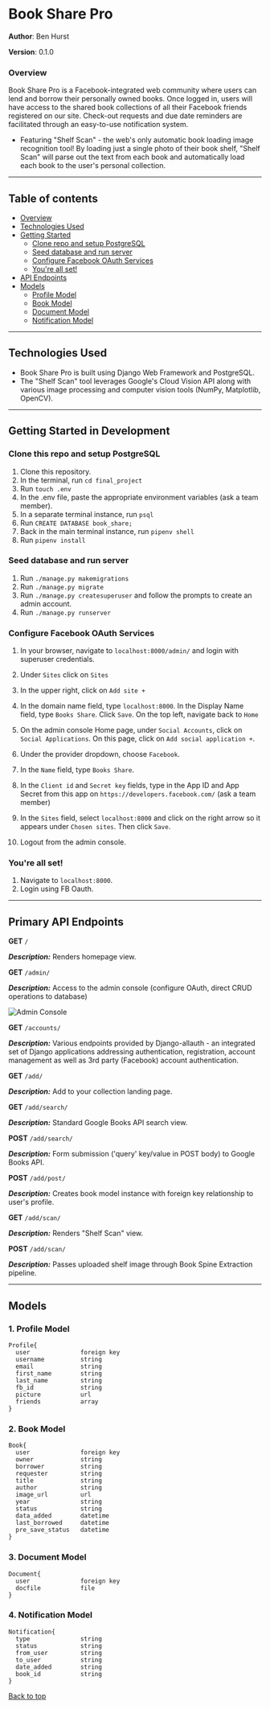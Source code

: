 <a id="top"></a>

# Book Share Pro



**Author**: Ben Hurst

**Version**: 0.1.0

<a id="overview"></a>

### Overview

Book Share Pro is a Facebook-integrated web community where users can lend and borrow their personally owned books. Once logged in, users will have access to the shared book collections of all their Facebook friends registered on our site. Check-out requests and due date reminders are facilitated through an easy-to-use notification system.
* Featuring "Shelf Scan" - the web's only automatic book loading image recognition tool! By loading just a single photo of their book shelf, "Shelf Scan" will parse out the text from each book and automatically load each book to the user's personal collection.

___

## Table of contents
* [Overview](#overview)
* [Technologies Used](#technologies)
* [Getting Started](#gettingStarted)
  * [Clone repo and setup PostgreSQL](#setup)
  * [Seed database and run server](#server)
  * [Configure Facebook OAuth Services](#oauth)
  * [You're all set!](#site)
* [API Endpoints](#endpoints)
* [Models](#models)
  * [Profile Model](#profile-model)
  * [Book Model](#book-model)
  * [Document Model](#document-model)
  * [Notification Model](#document-model)

___

<a id="technologies"></a>

## Technologies Used

* Book Share Pro is built using Django Web Framework and PostgreSQL. 
* The "Shelf Scan" tool leverages Google's Cloud Vision API along with various image processing and computer vision tools (NumPy, Matplotlib, OpenCV).

___
<a id="gettingStarted"></a>
## Getting Started in Development

<a id="setup"></a>
### Clone this repo and setup PostgreSQL

1. Clone this repository.
1. In the terminal, run ```cd final_project```
1. Run ```touch .env```
1. In the .env file, paste the appropriate environment variables (ask a team member).
1. In a separate terminal instance, run ```psql```
1. Run ```CREATE DATABASE book_share;```
1. Back in the main terminal instance, run ```pipenv shell```
1. Run ```pipenv install```

<a id="server"></a>
### Seed database and run server
1. Run ```./manage.py makemigrations```
1. Run ```./manage.py migrate```
1. Run ```./manage.py createsuperuser``` and follow the prompts to create an admin account.
1. Run ```./manage.py runserver```

<a id="oauth"></a>
### Configure Facebook OAuth Services
1. In your browser, navigate to ```localhost:8000/admin/``` and login with superuser credentials.
1. Under ```Sites``` click on ```Sites```
1. In the upper right, click on ```Add site +```
1. In the domain name field, type ```localhost:8000```. In the Display Name field, type ```Books Share```. Click ```Save```. On the top left, navigate back to ```Home```
1. On the admin console Home page, under ```Social Accounts```, click on ```Social Applications```. On this page, click on ```Add social application +```.
1. Under the provider dropdown, choose ```Facebook```.
1. In the ```Name``` field, type ```Books Share```.
1. In the ```Client id``` and ```Secret key``` fields, type in the App ID and App Secret from this app on ```https://developers.facebook.com/``` (ask a team member)

1. In the ```Sites``` field, select ```localhost:8000``` and click on the right arrow so it appears under ```Chosen sites```. Then click ```Save```.
1. Logout from the admin console.

<a id="site"></a>
### You're all set!
1. Navigate to ```localhost:8000```.
1. Login using FB Oauth.

___
<a id="endpoints"></a>
## Primary API Endpoints

**GET** `/`

***Description:*** Renders homepage view.

**GET** `/admin/`

***Description:*** Access to the admin console (configure OAuth, direct CRUD operations to database)

![Admin Console](/docs/admin_screenshot.png)

**GET** `/accounts/`

***Description:*** Various endpoints provided by Django-allauth - an integrated set of Django applications addressing authentication, registration, account management as well as 3rd party (Facebook) account authentication.

**GET** `/add/`

***Description:*** Add to your collection landing page.

**GET** `/add/search/`

***Description:*** Standard Google Books API search view.

**POST** `/add/search/`

***Description:*** Form submission ('query' key/value in POST body) to Google Books API.

**POST** `/add/post/`

***Description:*** Creates book model instance with foreign key relationship to user's profile.

**GET** `/add/scan/`

***Description:*** Renders "Shelf Scan" view.

**POST** `/add/scan/`

***Description:*** Passes uploaded shelf image through Book Spine Extraction pipeline.
___
<a id="models"></a>
## Models

<a id="profile-model"></a>

### 1. Profile Model
    Profile{
      user              foreign key
      username          string
      email             string
      first_name        string
      last_name         string
      fb_id             string
      picture           url
      friends           array
    }

<a id="book-model"></a>

### 2. Book Model

    Book{
      user	            foreign key
      owner             string
      borrower          string
      requester         string
      title             string
      author            string
      image_url         url
      year              string
      status            string
      data_added        datetime
      last_borrowed     datetime
      pre_save_status   datetime
    }
        
<a id="document-model"></a>

### 3. Document Model
    Document{
      user	            foreign key
      docfile           file
    }

<a id="notification-model"></a>

### 4. Notification Model
    Notification{
      type              string
      status            string
      from_user         string
      to_user           string
      date_added        string
      book_id           string
    }
    
[Back to top](#top)

